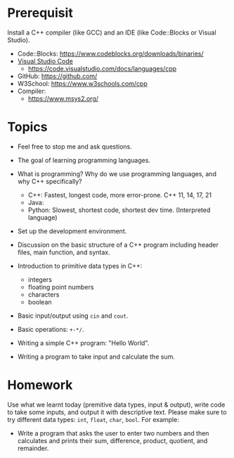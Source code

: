 # Prerequisit
Install a C++ compiler (like GCC) and an IDE (like Code::Blocks or Visual Studio).

- Code::Blocks: https://www.codeblocks.org/downloads/binaries/
- [Visual Studio Code](https://code.visualstudio.com/)
  - https://code.visualstudio.com/docs/languages/cpp
- GitHub: https://github.com/
- W3School: https://www.w3schools.com/cpp
- Compiler:
  - https://www.msys2.org/

# Topics

- Feel free to stop me and ask questions.
- The goal of learning programming languages.
- What is programming? Why do we use programming languages, and why C++ specifically?
  - C++: Fastest, longest code, more error-prone. C++ 11, 14, 17, 21
  - Java: 
  - Python: Slowest, shortest code, shortest dev time. (Interpreted language)
- Set up the development environment.
- Discussion on the basic structure of a C++ program including header files, main function, and syntax.
- Introduction to primitive data types in C++:
  - integers
  - floating point numbers
  - characters
  - boolean
- Basic input/output using `cin` and `cout`.
- Basic operations: `+-*/`.

- Writing a simple C++ program: "Hello World".
- Writing a program to take input and calculate the sum.

# Homework
Use what we learnt today (premitive data types, input & output), write code to take some inputs, and output it with descriptive text. Please make sure to try different data types: `int`, `float`, `char`, `bool`. For example:
- Write a program that asks the user to enter two numbers and then calculates and prints their sum, difference, product, quotient, and remainder.


